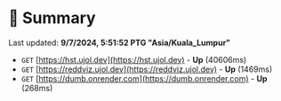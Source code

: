 # 📖 Summary
Last updated: **9/7/2024, 5:51:52 PTG "Asia/Kuala_Lumpur"**

- `GET` [https://hst.ujol.dev](https://hst.ujol.dev) - **Up** (40606ms)
- `GET` [https://reddviz.ujol.dev](https://reddviz.ujol.dev) - **Up** (1469ms)
- `GET` [https://dumb.onrender.com](https://dumb.onrender.com) - **Up** (268ms)
